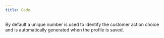 ```yaml
---
title: Code
---
```



By default a unique number is used to identify the customer action choice and is automatically generated when the profile is saved.

